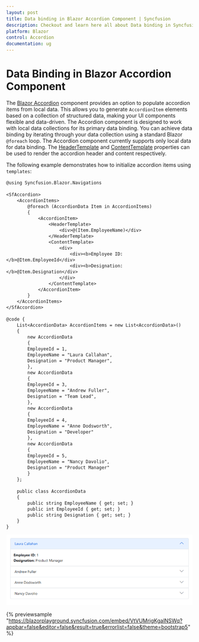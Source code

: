 ```yaml
---
layout: post
title: Data binding in Blazor Accordion Component | Syncfusion
description: Checkout and learn here all about Data binding in Syncfusion Blazor Accordion component and dynamic rendering of headers and content from custom data models.
platform: Blazor
control: Accordion
documentation: ug
---
```


# Data Binding in Blazor Accordion Component

The [Blazor Accordion](https://www.syncfusion.com/blazor-components/blazor-accordion) component provides an option to populate accordion items from local data. This allows you to generate `AccordionItem` elements based on a collection of structured data, making your UI components flexible and data-driven. The Accordion component is designed to work with local data collections for its primary data binding.
You can achieve data binding by iterating through your data collection using a standard Blazor `@foreach` loop. The Accordion component currently supports only local data for data binding. The [HeaderTemplate](https://help.syncfusion.com/cr/blazor/Syncfusion.Blazor.Navigations.AccordionItem.html#Syncfusion_Blazor_Navigations_AccordionItem_HeaderTemplate) and [ContentTemplate](https://help.syncfusion.com/cr/blazor/Syncfusion.Blazor.Navigations.AccordionItem.html#Syncfusion_Blazor_Navigations_AccordionItem_ContentTemplate) properties can be used to render the accordion header and content respectively.

The following example demonstrates how to initialize accordion items using `templates`:

```cshtml
@using Syncfusion.Blazor.Navigations

<SfAccordion>
    <AccordionItems>
        @foreach (AccordionData Item in AccordionItems)
        {
            <AccordionItem>
                <HeaderTemplate>
                    <div>@(Item.EmployeeName)</div>
                </HeaderTemplate>
                <ContentTemplate>
                    <div>
                        <div><b>Employee ID: </b>@Item.EmployeeId</div>
                        <div><b>Designation: </b>@Item.Designation</div>
                    </div>
                </ContentTemplate>
            </AccordionItem>
        }
    </AccordionItems>
</SfAccordion>

@code {
    List<AccordionData> AccordionItems = new List<AccordionData>()
    {
        new AccordionData
        {
        EmployeeId = 1,
        EmployeeName = "Laura Callahan",
        Designation = "Product Manager",
        },
        new AccordionData
        {
        EmployeeId = 3,
        EmployeeName = "Andrew Fuller",
        Designation = "Team Lead",
        },
        new AccordionData
        {
        EmployeeId = 4,
        EmployeeName = "Anne Dodsworth",
        Designation = "Developer"
        },
        new AccordionData
        {
        EmployeeId = 5,
        EmployeeName = "Nancy Davolio",
        Designation = "Product Manager"
        }
    };

    public class AccordionData
    {
        public string EmployeeName { get; set; }
        public int EmployeeId { get; set; }
        public string Designation { get; set; }
    }
}
```


![Blazor Accordion Data Binding](./images/blazor-accordion-data-binding.png)

{% previewsample "https://blazorplayground.syncfusion.com/embed/VtVUMrigKgalNSWq?appbar=false&editor=false&result=true&errorlist=false&theme=bootstrap5" %}